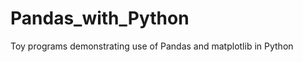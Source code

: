 Pandas_with_Python
==================

Toy programs demonstrating use of Pandas and matplotlib in Python 
